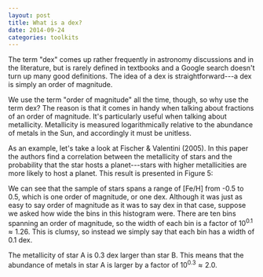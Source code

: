 ```yaml
---
layout: post
title: What is a dex?
date: 2014-09-24
categories: toolkits
---
```


The term "dex" comes up rather frequently in astronomy discussions and in
the literature, but is rarely defined in textbooks and a Google search
doesn't turn up many good definitions.  The idea of a dex is
straightforward---a dex is simply an order of magnitude.  

We use the term "order of magnitude" all the time, though, so why use the
term dex?  The reason is that it comes in handy when talking about fractions
of an order of magnitude.  It's particularly useful when talking about
metallicity.  Metallicity is measured logarithmically relative to the
abundance of metals in the Sun, and accordingly it must be unitless. 

As an example, let's take a look at Fischer & Valentini
(2005).  In this paper the authors find a correlation between the
metallicity of stars and the probability that the star hosts a
planet---stars with higher metallicities are more likely to host a planet.
This result is presented in Figure 5:

We can see that the sample of stars spans a range of [Fe/H] from -0.5 to
0.5, which is one order of magnitude, or one dex.  Although it was just as
easy to say order of magnitude as it was to say dex in that case, suppose we
asked how wide the bins in this histogram were.  There are ten bins spanning
an order of magnitude, so the width of each bin is a factor of $10^{0.1}
\approx 1.26$.  This is clumsy, so instead we simply say that each bin has a
width of 0.1 dex.

The metallicity of star A is 0.3 dex larger than star B.  This means that
the abundance of metals in star A is larger by a factor of $10^{0.3} \approx
2.0$. 
